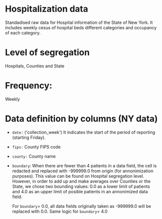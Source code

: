 # Hospitalization data
Standadised raw data for Hospital information of the State of New York. It includes weekly cesus of hospital beds different categories and occupancy of each category.

# Level of segregation

Hospitals, Counties and State

# Frequency: 

Weekly

# Data definition by columns (NY data)

- `date:` ('collection_week') It indicates the start of the period of reporting (starting Friday). 
- `fips:` County FIPS code
- `county:` County name
- `boundary`: When there are fewer than 4 patients in a data field, the cell is redacted and replaced with -999999.0 from origin (for annonimization purposes). This value can be found on Hospital segregation level. However, in order to add up and make averages over Counties or the State, we chose two bounding values: 0.0 as a lower limit of patients and 4.0 as an upper limit of posible patients in an annonimized data field. 

  For `boundary`= 0.0, all data fields originally taken as -999999.0 will be replaced with 0.0. Same logic for `boundary`= 4.0


